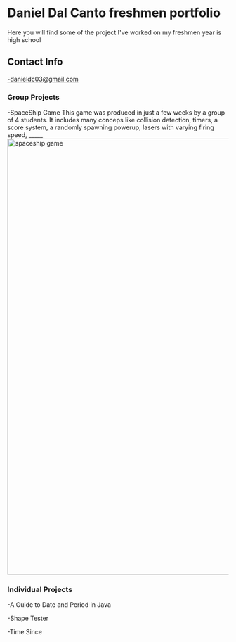 # Daniel Dal Canto freshmen portfolio
Here you will find some of the project I've worked on my freshmen year is high school
## Contact Info
-danieldc03@gmail.com
### Group Projects
-SpaceShip Game
This game was produced in just a few weeks by a group of 4 students. It includes many conceps like collision detection, timers, a score system, a randomly spawning powerup, lasers with varying firing speed, _____
<img width="993" alt="spaceship game" src="https://user-images.githubusercontent.com/26355832/38640418-71fee262-3d91-11e8-979f-ec8e61fca1e3.png">

### Individual Projects
-A Guide to Date and Period in Java

-Shape Tester

-Time Since
